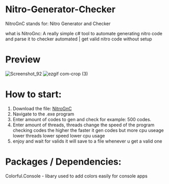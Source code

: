 # Nitro-Generator-Checker
NitroGnC stands for: Nitro Generator and Checker

what is NitroGnc: A really simple c# tool to automate generating nitro code and parse it to checker automated | get valid nitro code without setup

# Preview

![Screenshot_92](https://github.com/MyKryptonite/Nitro-Generator-Checker/assets/138227664/59a22073-6d26-47f5-ae26-401217caf2bf)
![ezgif com-crop (3)](https://github.com/MyKryptonite/Nitro-Generator-Checker/assets/138227664/fe1d458e-34f4-4f0d-ac3a-69de53fa5a3c)

# How to start:
1. Download the file: [NitroGnC](https://github.com/MyKryptonite/Nitro-Generator-Checker/archive/refs/heads/main.zip)
2. Navigate to the .exe program
3. Enter amount of codes to gen and check for example: 500 codes.
4. Enter amount of threads, threads change the speed of the program checking codes the higher the faster it gen codes but more cpu useage
lower threads lower speed lower cpu usage
5. enjoy and wait for valids it will save to a file whenever u get a valid one

# Packages / Dependencies:
Colorful.Console - libary used to add colors easily for console apps 
